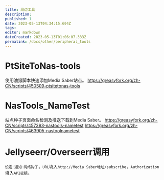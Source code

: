 ```yaml
---
title: 周边工具
description: 
published: 1
date: 2023-05-13T04:34:15.604Z
tags: 
editor: markdown
dateCreated: 2023-05-13T01:06:07.333Z
permalink: /docs/other/peripheral_tools
---
```


# PtSiteToNas-tools

使用油猴脚本快速添加Media Saber站点。
https://greasyfork.org/zh-CN/scripts/450509-ptsitetonas-tools

# NasTools_NameTest
站点种子页面命名检测及推送下载到Media Saber。
https://greasyfork.org/zh-CN/scripts/457393-nastools-nametest
https://greasyfork.org/zh-CN/scripts/463905-nastoolnametest


# Jellyseerr/Overseerr调用
`设定`-`通知`-`网络钩子`，`URL`填入`http://Media Saber地址/subscribe`，`Authorization`填入`API密钥`。